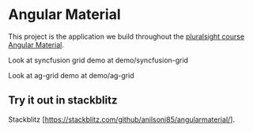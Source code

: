 # Angular Material

This project is the application we build throughout the [pluralsight course Angular Material](https://www.pluralsight.com/courses/angular-material).

Look at syncfusion grid demo at demo/syncfusion-grid

Look at ag-grid demo at demo/ag-grid


## Try it out in stackblitz 

Stackblitz [https://stackblitz.com/github/anilsoni85/angularmaterial/].

